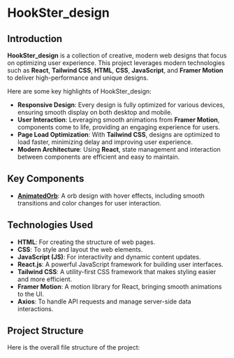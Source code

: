 # HookSter_design

## Introduction

**HookSter_design** is a collection of creative, modern web designs that focus on optimizing user experience. This project leverages modern technologies such as **React**, **Tailwind CSS**, **HTML**, **CSS**, **JavaScript**, and **Framer Motion** to deliver high-performance and unique designs.

Here are some key highlights of HookSter_design:

- **Responsive Design**: Every design is fully optimized for various devices, ensuring smooth display on both desktop and mobile.
- **User Interaction**: Leveraging smooth animations from **Framer Motion**, components come to life, providing an engaging experience for users.
- **Page Load Optimization**: With **Tailwind CSS**, designs are optimized to load faster, minimizing delay and improving user experience.
- **Modern Architecture**: Using **React**, state management and interaction between components are efficient and easy to maintain.
  
## Key Components

- **[AnimatedOrb](https://github.com/XlrTeam/HookSter_design/tree/main/OrbDesign)**: A orb design with hover effects, including smooth transitions and color changes for user interaction.


## Technologies Used

- **HTML**: For creating the structure of web pages.
- **CSS**: To style and layout the web elements.
- **JavaScript (JS)**: For interactivity and dynamic content updates.
- **React.js**: A powerful JavaScript framework for building user interfaces.
- **Tailwind CSS**: A utility-first CSS framework that makes styling easier and more efficient.
- **Framer Motion**: A motion library for React, bringing smooth animations to the UI.
- **Axios**: To handle API requests and manage server-side data interactions.

## Project Structure

Here is the overall file structure of the project:


